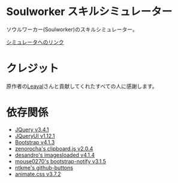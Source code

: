# Soulworker スキルシミュレーター
ソウルワーカー(Soulworker)のスキルシミュレーター。

[シミュレータへのリンク](https://pinkusagi.github.io/swskillsimu_jp/)

# クレジット
原作者の[Leayal](https://github.com/Leayal)さんと貢献してくれたすべての人に感謝します。

# 依存関係
- [JQuery v3.4.1](https://jquery.com)
- [JQueryUI v1.12.1](https://jqueryui.com)
- [Bootstrap v4.1.3](https://getbootstrap.com/docs/4.1/getting-started/introduction/)
- [zenorocha's clipboard.js v2.0.4](https://github.com/zenorocha/clipboard.js)
- [desandro's imagesloaded v4.1.4](https://github.com/desandro/imagesloaded)
- [mouse0270's bootstrap-notify v3.1.5](https://github.com/mouse0270/bootstrap-notify)
- [ntkme's github-buttons](https://github.com/ntkme/github-buttons)
- [animate.css v3.7.2](https://github.com/daneden/animate.css)